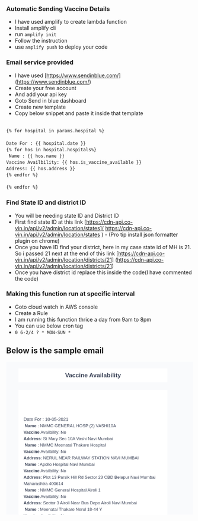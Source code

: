 ### Automatic Sending Vaccine Details ##
- I have used amplify to create lambda function
- Install amplify cli
- run ``` amplify init ```
- Follow the instruction
- use ``` amplify push ``` to deploy your code
### Email service provided ###
- I have used [https://www.sendinblue.com/] (https://www.sendinblue.com/)
- Create your free account
- And add your api key
- Goto Send in blue dashboard
- Create new template
- Copy below snippet and paste it inside that template
```html 
 
{% for hospital in params.hospital %}
 
Date For : {{ hospital.date }}
{% for hos in hospital.hospitals%}
 Name : {{ hos.name }}
Vaccine Availbility: {{ hos.is_vaccine_available }}
Address: {{ hos.address }}
{% endfor %}

{% endfor %}

```
### Find State ID and district ID

- You will be needing state ID and District ID
- First find state ID at this link [https://cdn-api.co-vin.in/api/v2/admin/location/states]( https://cdn-api.co-vin.in/api/v2/admin/location/states ) - (Pro tip install json formatter plugin on chrome)
- Once you have ID find your district, here in my case state id of MH is 21. So i passed 21 next at the end of this link [https://cdn-api.co-vin.in/api/v2/admin/location/districts/21] (https://cdn-api.co-vin.in/api/v2/admin/location/districts/21)
- Once you have district id replace this inside the code(I have commented the code)

### Making this function run at specific interval
- Goto cloud watch in AWS console
- Create a Rule
- I am running this function thrice a day from 9am to 8pm
- You can use below cron tag
- ``` 0 6-2/4 ? * MON-SUN * ```

## Below is the sample email 

![alt text](sample_email.png "Sample email")